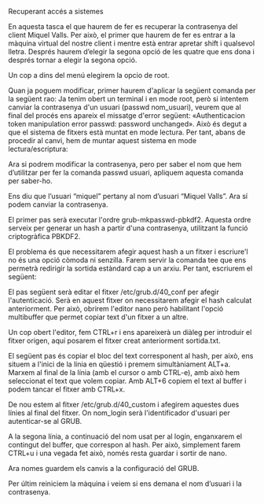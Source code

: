  Recuperant accés a sistemes
 

En aquesta tasca el que haurem de fer es recuperar la contrasenya del client Miquel Valls.
Per això, el primer que haurem de fer es entrar a la màquina virtual del nostre client i mentre està entrar apretar shift i qualsevol lletra. Després haurem d’elegir la segona opció de les  quatre que ens dona i després tornar a elegir la segona opció.



Un cop a dins del menú elegirem la opcio de root.



Quan ja poguem modificar, primer haurem d'aplicar la següent comanda per la següent rao:
Ja tenim obert un terminal i en mode root, però si intentem canviar la contrasenya d'un usuari (passwd nom_usuari), veurem que al final del procés ens apareix el missatge d'error següent: «Authenticacion token manipulation error passwd: password unchanged». Això és degut a que el sistema de fitxers està muntat en mode lectura. Per tant, abans de procedir al canvi, hem de muntar aquest sistema en mode lectura/escriptura:



Ara si podrem modificar la contrasenya, pero per saber el nom que hem d’utilitzar per fer la comanda passwd usuari, apliquem aquesta comanda per saber-ho.



Ens diu que l’usuari “miquel” pertany al nom d’usuari “Miquel Valls”.
Ara sí podem canviar la contrasenya.



El primer pas serà executar l'ordre grub-mkpasswd-pbkdf2. Aquesta ordre serveix per generar un hash a partir d'una contrasenya, utilitzant la funció criptogràfica PBKDF2.

El problema és que necessitarem afegir aquest hash a un fitxer i escriure'l no és una opció còmoda ni senzilla. Farem servir la comanda tee que ens permetrà redirigir la sortida estàndard cap a un arxiu. Per tant, escriurem el següent:



El pas següent serà editar el fitxer /etc/grub.d/40_conf per afegir l'autenticació. Serà en aquest fitxer on necessitarem afegir el hash calculat anteriorment. Per això, obrirem l'editor nano però habilitant l'opció multibuffer que permet copiar text d'un fitxer a un altre.



Un cop obert l'editor, fem CTRL+r i ens apareixerà un diàleg per introduir el fitxer origen, aquí posarem el fitxer creat anteriorment sortida.txt.



El següent pas és copiar el bloc del text corresponent al hash, per això, ens situem a l'inici de la línia en qüestió i premem simultàniament ALT+a. Marxem al final de la línia (amb el cursor o amb CTRL-e), amb això hem seleccionat el text que volem copiar. Amb ALT+6 copiem el text al buffer i podem tancar el fitxer amb CTRL+x.



De nou estem al fitxer /etc/grub.d/40_custom i afegirem aquestes dues línies al final del fitxer. On nom_login serà l'identificador d'usuari per autenticar-se al GRUB.

A la segona línia, a continuació del nom usat per al login, enganxarem el contingut del buffer, que correspon al hash. Per això, simplement farem CTRL+u i una vegada fet això, només resta guardar i sortir de nano.



Ara nomes guardem els canvis a la configuració del GRUB.



Per últim reiniciem la màquina i veiem si ens demana el nom d’usuari i la contrasenya.

